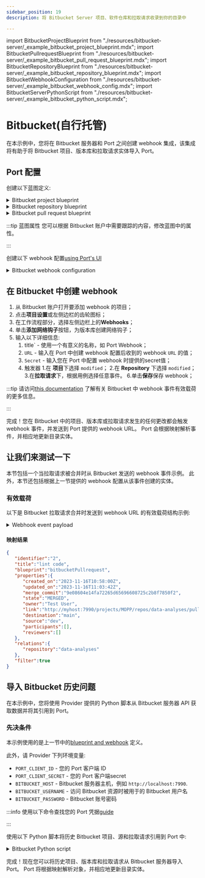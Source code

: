 ```yaml
---
sidebar_position: 19
description: 将 Bitbucket Server 项目、软件仓库和拉取请求收录到你的目录中

---
```


import BitbucketProjectBlueprint from "./resources/bitbucket-server/_example_bitbucket_project_blueprint.mdx";
import BitbucketPullrequestBlueprint from "./resources/bitbucket-server/_example_bitbucket_pull_request_blueprint.mdx";
import BitbucketRepositoryBlueprint from "./resources/bitbucket-server/_example_bitbucket_repository_blueprint.mdx";
import BitbucketWebhookConfiguration from "./resources/bitbucket-server/_example_bitbucket_webhook_config.mdx";
import BitbucketServerPythonScript from "./resources/bitbucket-server/_example_bitbucket_python_script.mdx";

# Bitbucket(自行托管)

在本示例中，您将在 Bitbucket 服务器和 Port 之间创建 webhook 集成，该集成将有助于将 Bitbucket 项目、版本库和拉取请求实体导入 Port。

## Port 配置

创建以下蓝图定义: 

<details>
<summary>Bitbucket project blueprint</summary>

<BitbucketProjectBlueprint/>

</details>

<details>
<summary>Bitbucket repository blueprint</summary>

<BitbucketRepositoryBlueprint/>

</details>

<details>
<summary>Bitbucket pull request blueprint</summary>

<BitbucketPullrequestBlueprint/>

</details>

:::tip  蓝图属性 您可以根据 Bitbucket 账户中需要跟踪的内容，修改蓝图中的属性。

:::

创建以下 webhook 配置[using Port's UI](/build-your-software-catalog/sync-data-to-catalog/webhook/?operation=ui#configuring-webhook-endpoints)

<details>
<summary>Bitbucket webhook configuration</summary>

1. **基本信息** 选项卡 - 填写以下详细信息: 
    1.title: "Bitbucket 服务器映射器"；
    2.标识符 : `bitbucket_server_mapper`；
    3.Description : `将 Bitbucket 项目、版本库和拉取请求映射到 Port` 的 webhook 配置；
    4.图标 : `BitBucket`；
2. **集成配置**选项卡--填写以下JQ映射: 
   <BitbucketWebhookConfiguration/>
     ::注意
     注意并复制此选项卡中提供的 Webhook URL
     :::
3.点击页面底部的**保存**。

</details>

## 在 Bitbucket 中创建 webhook

1. 从 Bitbucket 账户打开要添加 webhook 的项目；
2. 点击**项目设置**或左侧边栏的齿轮图标；
3. 在工作流程部分，选择左侧边栏上的**Webhooks**；
4. 单击**添加网络钩子**按钮，为版本库创建网络钩子；
5. 输入以下详细信息: 
    1. title` - 使用一个有意义的名称，如 Port Webhook；
    2. `URL` - 输入在 Port 中创建 webhook 配置后收到的 webhook `URL` 的值；
    3. `Secret` - 输入您在 Port 中配置 webhook 时提供的secret值；
    4. 触发器
        1.在 **项目**下选择 `modified`；
        2.在 **Repository** 下选择 `modified`；
        3.在**拉取请求**下，根据用例选择任意事件。
6.单击**保存**保存 webhook；

:::tip 请访问[this documentation](https://confluence.atlassian.com/bitbucketserver/event-payload-938025882.html) 了解有关 Bitbucket 中 webhook 事件有效载荷的更多信息。

:::

完成！您在 Bitbucket 中的项目、版本库或拉取请求发生的任何更改都会触发 webhook 事件，并发送到 Port 提供的 webhook URL。 Port 会根据映射解析事件，并相应地更新目录实体。

## 让我们来测试一下

本节包括一个当拉取请求被合并时从 Bitbucket 发送的 webhook 事件示例。 此外，本节还包括根据上一节提供的 webhook 配置从该事件创建的实体。

### 有效载荷

以下是 Bitbucket 拉取请求合并时发送到 webhook URL 的有效载荷结构示例: 

<details>
<summary> Webhook event payload</summary>

```json showLineNumbers
{
  "body": {
    "eventKey": "pr:merged",
    "date": "2023-11-16T11:03:42+0000",
    "actor": {
      "name": "admin",
      "emailAddress": "username@gmail.com",
      "active": true,
      "displayName": "Test User",
      "id": 2,
      "slug": "admin",
      "type": "NORMAL",
      "links": {
        "self": [
          {
            "href": "http://myhost:7990/users/admin"
          }
        ]
      }
    },
    "pullRequest": {
      "id": 2,
      "version": 2,
      "title": "lint code",
      "description": "here is the description",
      "state": "MERGED",
      "open": false,
      "closed": true,
      "createdDate": 1700132280533,
      "updatedDate": 1700132622026,
      "closedDate": 1700132622026,
      "fromRef": {
        "id": "refs/heads/dev",
        "displayId": "dev",
        "latestCommit": "9e08604e14fa72265d65696608725c2b8f7850f2",
        "type": "BRANCH",
        "repository": {
          "slug": "data-analyses",
          "id": 1,
          "name": "data analyses",
          "description": "This is for my repository and all the blah blah blah",
          "hierarchyId": "24cfae4b0dd7bade7edc",
          "scmId": "git",
          "state": "AVAILABLE",
          "statusMessage": "Available",
          "forkable": true,
          "project": {
            "key": "MOPP",
            "id": 1,
            "name": "My On Prem Project",
            "description": "On premise test project is sent to us for us",
            "public": false,
            "type": "NORMAL",
            "links": {
              "self": [
                {
                  "href": "http://myhost:7990/projects/MOPP"
                }
              ]
            }
          },
          "public": false,
          "archived": false,
          "links": {
            "clone": [
              {
                "href": "ssh://git@myhost:7999/mopp/data-analyses.git",
                "name": "ssh"
              },
              {
                "href": "http://myhost:7990/scm/mopp/data-analyses.git",
                "name": "http"
              }
            ],
            "self": [
              {
                "href": "http://myhost:7990/projects/MOPP/repos/data-analyses/browse"
              }
            ]
          }
        }
      },
      "toRef": {
        "id": "refs/heads/main",
        "displayId": "main",
        "latestCommit": "e461aae894b6dc951f405dca027a3f5567ea6bee",
        "type": "BRANCH",
        "repository": {
          "slug": "data-analyses",
          "id": 1,
          "name": "data analyses",
          "description": "This is for my repository and all the blah blah blah",
          "hierarchyId": "24cfae4b0dd7bade7edc",
          "scmId": "git",
          "state": "AVAILABLE",
          "statusMessage": "Available",
          "forkable": true,
          "project": {
            "key": "MOPP",
            "id": 1,
            "name": "My On Prem Project",
            "description": "On premise test project is sent to us for us",
            "public": false,
            "type": "NORMAL",
            "links": {
              "self": [
                {
                  "href": "http://myhost:7990/projects/MOPP"
                }
              ]
            }
          },
          "public": false,
          "archived": false,
          "links": {
            "clone": [
              {
                "href": "ssh://git@myhost:7999/mopp/data-analyses.git",
                "name": "ssh"
              },
              {
                "href": "http://myhost:7990/scm/mopp/data-analyses.git",
                "name": "http"
              }
            ],
            "self": [
              {
                "href": "http://myhost:7990/projects/MOPP/repos/data-analyses/browse"
              }
            ]
          }
        }
      },
      "locked": false,
      "author": {
        "user": {
          "name": "admin",
          "emailAddress": "username@gmail.com",
          "active": true,
          "displayName": "Test User",
          "id": 2,
          "slug": "admin",
          "type": "NORMAL",
          "links": {
            "self": [
              {
                "href": "http://myhost:7990/users/admin"
              }
            ]
          }
        },
        "role": "AUTHOR",
        "approved": false,
        "status": "UNAPPROVED"
      },
      "reviewers": [],
      "participants": [],
      "properties": {
        "mergeCommit": {
          "displayId": "1cbccf99220",
          "id": "1cbccf99220b23f89624c7c604f630663a1aaf8e"
        }
      },
      "links": {
        "self": [
          {
            "href": "http://myhost:7990/projects/MOPP/repos/data-analyses/pull-requests/2"
          }
        ]
      }
    }
  },
  "headers": {
    "X-Forwarded-For": "10.0.148.57",
    "X-Forwarded-Proto": "https",
    "X-Forwarded-Port": "443",
    "Host": "ingest.getport.io",
    "X-Amzn-Trace-Id": "Self=1-6555f719-267a0fce1e7a4d8815de94f7;Root=1-6555f719-1906872f41621b17250bb83a",
    "Content-Length": "2784",
    "User-Agent": "Atlassian HttpClient 3.0.4 / Bitbucket-8.15.1 (8015001) / Default",
    "Content-Type": "application/json; charset=UTF-8",
    "accept": "*/*",
    "X-Event-Key": "pr:merged",
    "X-Hub-Signature": "sha256=bf366faf8d8c41a4af21d25d922b87c3d1d127b5685238b099d2f311ad46e978",
    "X-Request-Id": "d5fa6a16-bb6c-40d6-9c50-bc4363e79632",
    "via": "HTTP/1.1 AmazonAPIGateway",
    "forwarded": "for=154.160.30.235;host=ingest.getport.io;proto=https"
  },
  "queryParams": {}
}
```

</details>

#### 映射结果

```json showLineNumbers
{
   "identifier":"2",
   "title":"lint code",
   "blueprint":"bitbucketPullrequest",
   "properties":{
      "created_on":"2023-11-16T10:58:00Z",
      "updated_on":"2023-11-16T11:03:42Z",
      "merge_commit":"9e08604e14fa72265d65696608725c2b8f7850f2",
      "state":"MERGED",
      "owner":"Test User",
      "link":"http://myhost:7990/projects/MOPP/repos/data-analyses/pull-requests/2",
      "destination":"main",
      "source":"dev",
      "participants":[],
      "reviewers":[]
   },
   "relations":{
      "repository":"data-analyses"
   },
   "filter":true
}
```

## 导入 Bitbucket 历史问题

在本示例中，您将使用 Provider 提供的 Python 脚本从 Bitbucket 服务器 API 获取数据并将其引用到 Port。

### 先决条件

本示例使用的是上一节中的[blueprint and webhook](#port-configuration) 定义。

此外，请 Provider 下列环境变量: 

* `PORT_CLIENT_ID` - 您的 Port 客户端 ID
* `PORT_CLIENT_SECRET` - 您的 Port 客户端secret
* `BITBUCKET_HOST` - Bitbucket 服务器主机，例如 `http://localhost:7990`.
* `BITBUCKET_USERNAME` - 访问 Bitbucket 资源时被用于的 Bitbucket 用户名
* `BITBUCKET_PASSWORD` - Bitbucket 账号密码

:::info 使用以下命令查找您的 Port 凭据[guide](https://docs.getport.io/build-your-software-catalog/sync-data-to-catalog/api/#find-your-port-credentials)

:::

使用以下 Python 脚本将历史 Bitbucket 项目、源和拉取请求引用到 Port 中: 

<details>
<summary>Bitbucket Python script</summary>

<BitbucketServerPythonScript/>

</details>

完成！现在您可以将历史项目、版本库和拉取请求从 Bitbucket 服务器导入 Port。 Port 将根据映射解析对象，并相应地更新目录实体。